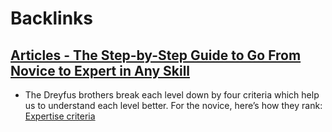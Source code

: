 
# Backlinks
## [Articles - The Step-by-Step Guide to Go From Novice to Expert in Any Skill](<Articles - The Step-by-Step Guide to Go From Novice to Expert in Any Skill.md>)
- The Dreyfus brothers break each level down by four criteria which help us to understand each level better. For the novice, here’s how they rank: [Expertise criteria](<Expertise criteria.md>)

